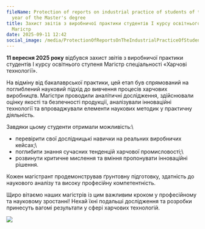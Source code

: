 ```yaml
---
fileName: Protection of reports on industrial practice of students of the 1st
  year of the Master's degree
title: Захист звітів з виробничої практики студентів І курсу освітнього ступеня
  Магістр
date: 2025-09-11 12:42
social_image: /media/ProtectionOfReportsOnTheIndustrialPracticeOfStudentsOfThe1stYear.png
---
```

**11 вересня 2025 року** відбувся захист звітів з виробничої практики студентів І курсу освітнього ступеня Магістр спеціальності «Харчові технології».

На відміну від бакалаврської практики, цей етап був спрямований на поглиблений науковий підхід до вивчення процесів харчових виробництв. Магістри проводили аналітичні дослідження, здійснювали оцінку якості та безпечності продукції, аналізували інноваційні технології та впроваджували елементи наукових методик у практичну діяльність.

Завдяки цьому студенти отримали можливість:\
- перевірити свої дослідницькі навички на реальних виробничих кейсах;\
- поглибити знання сучасних тенденцій харчової промисловості;\
- розвинути критичне мислення та вміння пропонувати інноваційні рішення.

Кожен магістрант продемонстрував ґрунтовну підготовку, здатність до наукового аналізу та високу професійну компетентність.

Щиро вітаємо наших магістрів із цим важливим кроком у професійному та науковому зростанні! Нехай їхні подальші дослідження та розробки принесуть вагомі результати у сфері харчових технологій.

![](/media/ProtectionOfReportsOnTheIndustrialPracticeOfStudentsOfThe1stYear2.png)